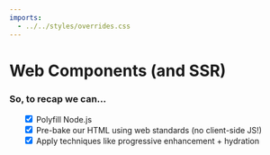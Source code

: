 ```yaml
---
imports:
  - ../../styles/overrides.css
---
```


<style>
  ul {
    list-style-type: none;
  }
</style>

# Web Components (and SSR)

### So, to recap we can...
- <input type="checkbox" checked> Polyfill Node.js
- <input type="checkbox" checked> Pre-bake our HTML using web standards (no client-side JS!)
- <input type="checkbox" checked> Apply techniques like progressive enhancement + hydration